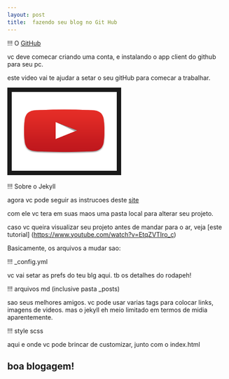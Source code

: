 ```yaml
---
layout: post
title:  fazendo seu blog no Git Hub
---
```


!!! O [GitHub](http://github.io)

vc deve comecar criando uma conta, e instalando o app client do github para seu pc.

este video vai te ajudar a setar o seu gitHub para comecar a trabalhar.

<a href="https://www.youtube.com/watch?v=jVeNnHy65Rs
" target="_blank"><img src="/images/yt.png" 
alt="tutotial jekyll" width="240" height="180" border="10" /></a>


!!! Sobre o Jekyll

agora vc pode seguir as instrucoes deste [site](http://www.jekyllnow.com/)

com ele vc tera em suas maos uma pasta local para alterar seu projeto.

caso vc queira visualizar seu projeto antes de mandar para o ar, veja [este tutorial] (https://www.youtube.com/watch?v=EtqZVTIro_c)

Basicamente, os arquivos a mudar sao:

!!! _config.yml

vc vai setar as prefs do teu blg aqui. tb os detalhes do rodapeh!

!!! arquivos md (inclusive pasta _posts) 

sao seus melhores amigos. vc pode usar varias tags para colocar links, imagens de videos. mas o jekyll eh meio limitado em termos de midia aparentemente.


!!! style scss

aqui e onde vc pode brincar de customizar, junto com o index.html


## boa blogagem!
